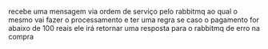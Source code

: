 recebe uma mensagem via ordem de serviço pelo rabbitmq ao qual o mesmo vai fazer o processamento e ter uma regra se caso o pagamento for abaixo de 100 reais ele irá retornar uma resposta para o rabbitmq de erro na compra